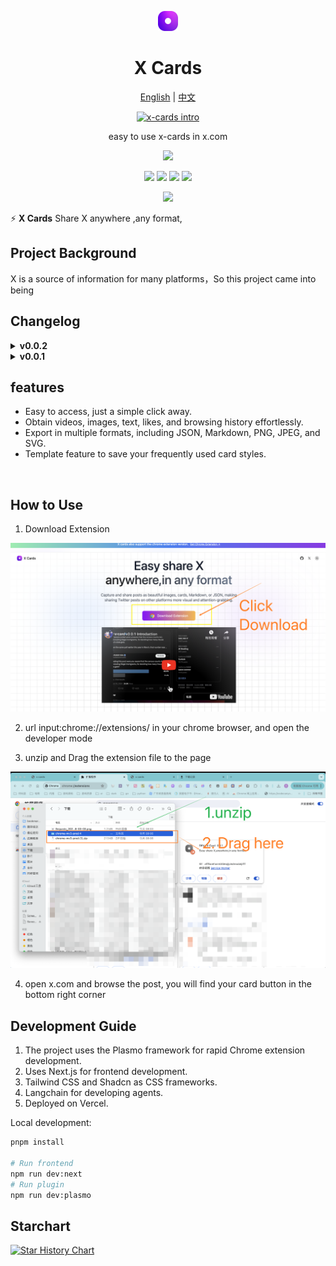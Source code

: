 <a name="readme-top"></a>

<div align="center">
<img src="assets/icon.png" width="32" >
<h1>X Cards</h1>

[English](README.md) | [中文](README_ZH.md)

[![x-cards intro](https://img.youtube.com/vi/v8iQV8ZoVBk/0.jpg)](https://www.youtube.com/watch?v=v8iQV8ZoVBk)

easy to use x-cards in x.com

[![][vercel-shield]][vercel-link]

[![][share-x-shield]][share-x-link]
[![][share-whatsapp-shield]][share-whatsapp-link]
[![][share-reddit-shield]][share-reddit-link]
[![][share-weibo-shield]][share-weibo-link]

[![][share-linkedin-shield]][share-linkedin-link]

[github-issues-link]: https://github.com/hzeyuan/x-cards/issues
[github-contributors-shield]: https://img.shields.io/github/contributors/hzeyuan/OpenGPTS?color=c4f042&labelColor=black&style=flat-square
[github-contributors-link]: https://github.com/hzeyuan/OpenGPTS/graphs/contributors
[vercel-link]: https://x-cards.net
[vercel-shield]: https://img.shields.io/website?down_message=offline&label=vercel&labelColor=black&logo=vercel&style=flat-square&up_message=online&url=https://x-cards.net
[share-linkedin-link]: https://linkedin.com/feed
[share-linkedin-shield]: https://img.shields.io/badge/-share%20on%20linkedin-black?labelColor=black&logo=linkedin&logoColor=white&style=flat-square
[share-reddit-link]: https://www.reddit.com/submit?title=x-cards&url=https://github.com/hzeyuan/x-cards
[share-reddit-shield]: https://img.shields.io/badge/-share%20on%20reddit-black?labelColor=black&logo=reddit&logoColor=white&style=flat-square
[share-telegram-link]: https://t.me/share/url?text=x-cards&url=https://github.com/hzeyuan/x-cards
[share-telegram-shield]: https://img.shields.io/badge/-share%20on%20telegram-black?labelColor=black&logo=telegram&logoColor=white&style=flat-square
[share-weibo-link]: http://service.weibo.com/share/share.php?sharesource=weibo&title=x-cards
[share-weibo-shield]: https://img.shields.io/badge/-share%20on%20weibo-black?labelColor=black&logo=sinaweibo&logoColor=white&style=flat-square
[share-whatsapp-link]: https://api.whatsapp.com/send?text=x-cards
[share-whatsapp-shield]: https://img.shields.io/badge/-share%20on%20whatsapp-black?labelColor=black&logo=whatsapp&logoColor=white&style=flat-square
[share-x-link]: https://x.com/intent/tweet?hashtags=chatbot%2CchatGPT%2CopenAI&url=https://github.com/hzeyuan/x-cards
[share-x-shield]: https://img.shields.io/badge/-share%20on%20x-black?labelColor=black&logo=x&logoColor=white&style=flat-square

</div>

⚡ **X Cards** Share X anywhere ,any format,

## Project Background

X is a source of information for many platforms，So this project came into being




## Changelog

<details>
<summary><strong>v0.0.2</strong></summary>


* Added real-time preview feature, now a toast in the upper right corner allows you to observe the generated card.

* Introduced customization for card background color.

* Customizable card width.

* Improved: Now clicking defaults to copying the image, rather than downloading the image.

* Fixed the issue of unable to fetch cover image for videos.

* Added support for fetching continuous posts.

* Enabled dynamic addition, deletion, dragging, and management of posts.

![Download Extension](./assets/v0.02-demo.jpg)

</details>

<details>
<summary><strong>v0.0.1</strong></summary>

* Easy to access, just a simple click away.
* Obtain videos, images, text, likes。
* Export in multiple formats, including JSON, Markdown, PNG, JPEG, and SVG.

</details>

## features

- Easy to access, just a simple click away.
- Obtain videos, images, text, likes, and browsing history effortlessly.
- Export in multiple formats, including JSON, Markdown, PNG, JPEG, and SVG.
- Template feature to save your frequently used card styles.

<br/>

## How to Use

1. Download Extension

![Download Extension](./assets/install_guide/1.download.png)

2. url input:chrome://extensions/ in your chrome browser, and open the developer mode

3. unzip and Drag the extension file to the page

![Drag the extension file to the page](./assets/install_guide/2.install.png)

4. open x.com and browse the post, you will find your card button in the bottom right corner

## Development Guide

1. The project uses the Plasmo framework for rapid Chrome extension development.
2. Uses Next.js for frontend development.
3. Tailwind CSS and Shadcn as CSS frameworks.
4. Langchain for developing agents.
5. Deployed on Vercel.

Local development:

```bash
pnpm install

# Run frontend
npm run dev:next
# Run plugin
npm run dev:plasmo
```

## Starchart

[![Star History Chart](https://api.star-history.com/svg?repos=hzeyuan/x-cards&type=Date)](https://star-history.com/#hzeyuan/x-cards&Date)
